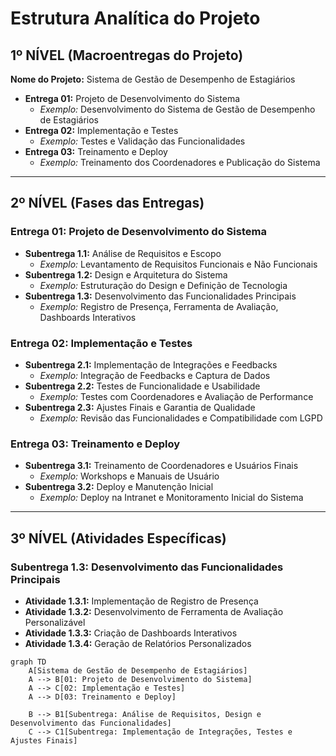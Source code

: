# Estrutura Analítica do Projeto

## 1º NÍVEL (Macroentregas do Projeto)
**Nome do Projeto:** Sistema de Gestão de Desempenho de Estagiários

- **Entrega 01:** Projeto de Desenvolvimento do Sistema  
  - *Exemplo:* Desenvolvimento do Sistema de Gestão de Desempenho de Estagiários
- **Entrega 02:** Implementação e Testes  
  - *Exemplo:* Testes e Validação das Funcionalidades
- **Entrega 03:** Treinamento e Deploy  
  - *Exemplo:* Treinamento dos Coordenadores e Publicação do Sistema

---

## 2º NÍVEL (Fases das Entregas)

### **Entrega 01: Projeto de Desenvolvimento do Sistema**
- **Subentrega 1.1:** Análise de Requisitos e Escopo  
  - *Exemplo:* Levantamento de Requisitos Funcionais e Não Funcionais
- **Subentrega 1.2:** Design e Arquitetura do Sistema  
  - *Exemplo:* Estruturação do Design e Definição de Tecnologia
- **Subentrega 1.3:** Desenvolvimento das Funcionalidades Principais  
  - *Exemplo:* Registro de Presença, Ferramenta de Avaliação, Dashboards Interativos

### **Entrega 02: Implementação e Testes**
- **Subentrega 2.1:** Implementação de Integrações e Feedbacks  
  - *Exemplo:* Integração de Feedbacks e Captura de Dados
- **Subentrega 2.2:** Testes de Funcionalidade e Usabilidade  
  - *Exemplo:* Testes com Coordenadores e Avaliação de Performance
- **Subentrega 2.3:** Ajustes Finais e Garantia de Qualidade  
  - *Exemplo:* Revisão das Funcionalidades e Compatibilidade com LGPD

### **Entrega 03: Treinamento e Deploy**
- **Subentrega 3.1:** Treinamento de Coordenadores e Usuários Finais  
  - *Exemplo:* Workshops e Manuais de Usuário
- **Subentrega 3.2:** Deploy e Manutenção Inicial  
  - *Exemplo:* Deploy na Intranet e Monitoramento Inicial do Sistema

---

## 3º NÍVEL (Atividades Específicas)

### **Subentrega 1.3: Desenvolvimento das Funcionalidades Principais**
- **Atividade 1.3.1:** Implementação de Registro de Presença
- **Atividade 1.3.2:** Desenvolvimento de Ferramenta de Avaliação Personalizável
- **Atividade 1.3.3:** Criação de Dashboards Interativos
- **Atividade 1.3.4:** Geração de Relatórios Personalizados

```mermaid
graph TD
    A[Sistema de Gestão de Desempenho de Estagiários]
    A --> B[01: Projeto de Desenvolvimento do Sistema]
    A --> C[02: Implementação e Testes]
    A --> D[03: Treinamento e Deploy]
    
    B --> B1[Subentrega: Análise de Requisitos, Design e Desenvolvimento das Funcionalidades]
    C --> C1[Subentrega: Implementação de Integrações, Testes e Ajustes Finais]
```